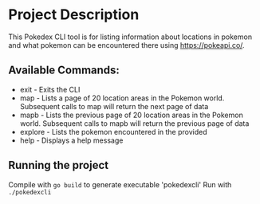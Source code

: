 # Project Description
This Pokedex CLI tool is for listing information about locations in pokemon and what pokemon can be encountered there using https://pokeapi.co/.

## Available Commands:
- exit - Exits the CLI
- map - Lists a page of 20 location areas in the Pokemon world. Subsequent calls to map will return the next page of data
- mapb - Lists the previous page of 20 location areas in the Pokemon world. Subsequent calls to mapb will return the previous page of data
- explore <location-area> - Lists the pokemon encountered in the provided <location-area>
- help - Displays a help message

## Running the project
Compile with `go build` to generate executable 'pokedexcli'
Run with `./pokedexcli`